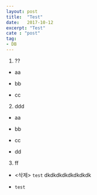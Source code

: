 ```yaml
---
layout: post
title:  "Test"
date:   2017-10-12
excerpt: "Test"
cate : "post"
tag:
- DB
---
```


1. ??

* aa

* bb

* cc

2. ddd
- aa
- bb

- cc

- dd


3. ff


* <삭제> `test` dkdkdkdkdkdkdkdk

* `test`



